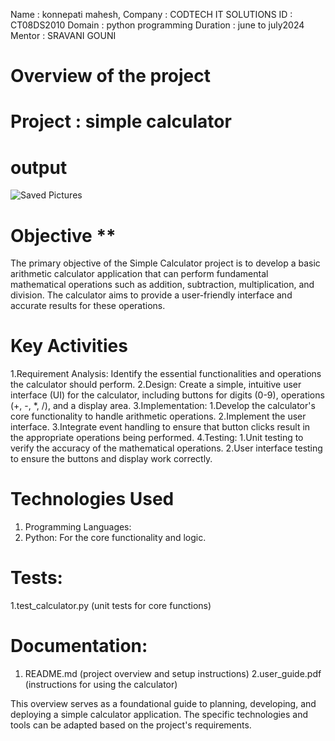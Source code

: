 Name : konnepati mahesh,
Company : CODTECH IT SOLUTIONS
ID : CT08DS2010
Domain : python programming
Duration : june to july2024
Mentor : SRAVANI GOUNI

#  Overview of the project
# Project : simple calculator

# output #

![Saved Pictures](https://github.com/konnepatimahesh/CODTECH-task1/assets/172457605/2f273391-b8bf-47df-ae45-c2951577193e)

# Objective **
The primary objective of the Simple Calculator project is to develop a basic arithmetic calculator application that can perform fundamental mathematical operations such as addition, subtraction, multiplication, and division. The calculator aims to provide a user-friendly interface and accurate results for these operations.

# Key Activities
  1.Requirement Analysis: Identify the essential functionalities and operations the calculator should perform.
  2.Design: Create a simple, intuitive user interface (UI) for the calculator, including buttons for digits (0-9), operations (+, -, *, /), and a display area.
  3.Implementation:
    1.Develop the calculator's core functionality to handle arithmetic operations.
    2.Implement the user interface.
    3.Integrate event handling to ensure that button clicks result in the appropriate operations being performed.
  4.Testing:
    1.Unit testing to verify the accuracy of the mathematical operations.
    2.User interface testing to ensure the buttons and display work correctly.

# Technologies Used
  1. Programming Languages:
  2. Python: For the core functionality and logic.

# Tests:
  1.test_calculator.py (unit tests for core functions)
# Documentation:
 1. README.md (project overview and setup instructions)
 2.user_guide.pdf (instructions for using the calculator)

   This overview serves as a foundational guide to planning, developing, and deploying a simple calculator application. The specific technologies and tools can be adapted based on the 
   project's requirements. 

